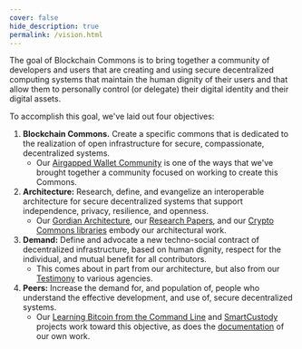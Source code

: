 ```yaml
---
cover: false
hide_description: true
permalink: /vision.html
---
```

The goal of Blockchain Commons is to bring together a community of developers and users that are creating and using secure decentralized computing systems that maintain the human dignity of their users and that allow them to personally control (or delegate) their digital identity and their digital assets.

To accomplish this goal, we've laid out four objectives:

1. **Blockchain Commons.** Create a specific commons that is dedicated to the realization of open infrastructure for secure, compassionate, decentralized systems.
   * Our [Airgapped Wallet Community](https://github.com/BlockchainCommons/Airgapped-Wallet-Community) is one of the ways that we've brought together a community focused on working to create this Commons.
2. **Architecture:** Research, define, and evangelize an interoperable architecture for secure decentralized systems that support independence, privacy, resilience, and openness.
   * Our [Gordian Architecture](https://github.com/BlockchainCommons/Gordian), our [Research Papers](https://github.com/BlockchainCommons/Research), and our [Crypto Commons libraries](https://github.com/BlockchainCommons/crypto-commons) embody our architectural work.
3. **Demand:** Define and advocate a new techno-social contract of decentralized infrastructure, based on human dignity, respect for the individual, and mutual benefit for all contributors.
   * This comes about in part from our architecture, but also from our [Testimony](https://github.com/BlockchainCommons/Testimony) to various agencies.
4. **Peers:** Increase the demand for, and population of, people who understand the effective development, and use of, secure decentralized systems.
   * Our [Learning Bitcoin from the Command Line](https://github.com/BlockchainCommons/Learning-Bitcoin-from-the-Command-Line) and [SmartCustody](https://github.com/BlockchainCommons/SmartCustody) projects work toward this objective, as does the [documentation](https://github.com/BlockchainCommons/crypto-commons/blob/master/Docs/README.md) of our own work.
